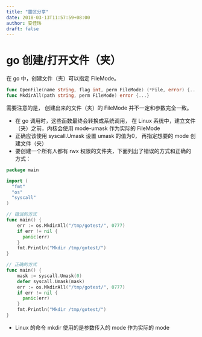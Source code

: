 ```yaml
---
title: "雷区分享"
date: 2018-03-13T11:57:59+08:00
author: 安佳玮
draft: false
---
```


# go 创建/打开文件（夹）

在 go 中，创建文件（夹）可以指定 FileMode。 

```go 
func OpenFile(name string, flag int, perm FileMode) (*File, error) {...}
func MkdirAll(path string, perm FileMode) error {...}
```

需要注意的是， 创建出来的文件（夹）的 FileMode 并不一定和参数完全一致。 

* 在 go 调用时，这些函数最终会转换成系统调用， 在 Linux 系统中，建立文件（夹）之前，内核会使用 mode-umask 作为实际的 FileMode
* 正确应该使用 syscall.Umask 设置 umask 的值为0， 再指定想要的 mode 创建文件（夹）
* 要创建一个所有人都有 rwx 权限的文件夹，下面列出了错误的方式和正确的方式：

```go 
package main  

import (  
  "fmt"  
  "os"  
  "syscall"
)  

// 错误的方式
func main() {  
    err := os.MkdirAll("/tmp/gotest/", 0777)  
    if err != nil {   
      panic(err)  
    }  
    fmt.Println("Mkdir /tmp/gotest/")  
} 

// 正确的方式
func main() {
    mask := syscall.Umask(0)
    defer syscall.Umask(mask)
    err := os.MkdirAll("/tmp/gotest/", 0777)
    if err != nil {
      panic(err)
    }
    fmt.Println("Mkdir /tmp/gotest/")
}
```

* Linux 的命令 mkdir 使用的是参数传入的 mode 作为实际的 mode
